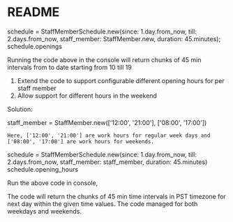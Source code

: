 # README

schedule = StaffMemberSchedule.new(since: 1.day.from_now, till: 2.days.from_now, staff_member: StaffMember.new, duration: 45.minutes);
schedule.openings

Running the code above in the console will return chunks of 45 min intervals from to date
starting from 10 till 19

1. Extend the code to support configurable different opening hours for per staff member
2. Allow support for different hours in the weekend


Solution:

staff_member = StaffMember.new(['12:00', '21:00'], ['08:00', '17:00'])

	Here, ['12:00', '21:00'] are work hours for regular week days and ['08:00', '17:00'] are work hours for weekends.

schedule = StaffMemberSchedule.new(since: 1.day.from_now, till: 2.days.from_now, staff_member: staff_member, duration: 45.minutes)
schedule.opening_hours

Run the above code in console,

The code will return the chunks of 45 min time intervals in PST timezone for next day within the given time values. The code managed for both weekdays and weekends.